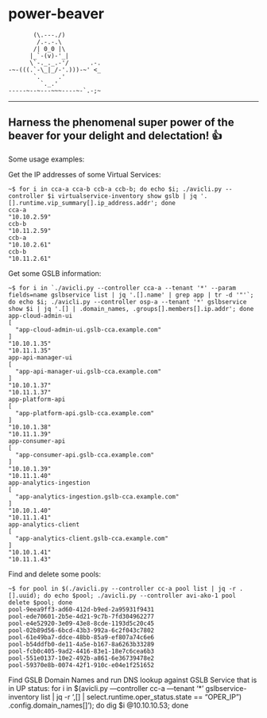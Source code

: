 # power-beaver
```
       (\.---./)
        /.-.-.\
       /| 0_0 |\
      |_`-(v)-'_|
      \`-._._.-'/      .-.
-~-(((.`-\_|_/-'.)))-~' <_
       `.     .'
         `._.'
-----~--~---~~~----~-`.-;~
```
---
Harness the phenomenal super power of the beaver for your delight and delectation!
:+1:
---
Some usage examples:

Get the IP addresses of some Virtual Services:
```
~$ for i in cca-a cca-b ccb-a ccb-b; do echo $i; ./avicli.py --controller $i virtualservice-inventory show gslb | jq '.[].runtime.vip_summary[].ip_address.addr'; done
cca-a
"10.10.2.59"
ccb-b
"10.11.2.59"
ccb-a
"10.10.2.61"
ccb-b
"10.11.2.61"
```

Get some GSLB information:
```
~$ for i in `./avicli.py --controller cca-a --tenant '*' --param fields=name gslbservice list | jq '.[].name' | grep app | tr -d '"'`; do echo $i; ./avicli.py --controller osp-a --tenant '*' gslbservice show $i | jq '.[] | .domain_names, .groups[].members[].ip.addr'; done
app-cloud-admin-ui
[
  "app-cloud-admin-ui.gslb-cca.example.com"
]
"10.10.1.35"
"10.11.1.35"
app-api-manager-ui
[
  "app-api-manager-ui.gslb-cca.example.com"
]
"10.10.1.37"
"10.11.1.37"
app-platform-api
[
  "app-platform-api.gslb-cca.example.com"
]
"10.10.1.38"
"10.11.1.39"
app-consumer-api
[
  "app-consumer-api.gslb-cca.example.com"
]
"10.10.1.39"
"10.11.1.40"
app-analytics-ingestion
[
  "app-analytics-ingestion.gslb-cca.example.com"
]
"10.10.1.40"
"10.11.1.41"
app-analytics-client
[
  "app-analytics-client.gslb-cca.example.com"
]
"10.10.1.41"
"10.11.1.43"
```

Find and delete some pools:
```
~$ for pool in $(./avicli.py --controller cc-a pool list | jq -r .[].uuid); do echo $pool; ./avicli.py --controller avi-ako-1 pool delete $pool; done
pool-9eea9ff3-ad60-412d-b9ed-2a95931f9431
pool-ede70601-2b5e-4d21-9c7b-7fd304962277
pool-e4e52920-3e09-43e8-8cde-1193d5c20c45
pool-02b89d56-6bcd-43b3-992a-6c2f043c7802
pool-61e49ba7-ddce-48bb-85a9-ef807a74c6e6
pool-b54ddfb0-de11-4a5e-b167-8a6263b33289
pool-fcb0c405-9ad2-4416-83e1-18e7c6cea6b3
pool-551e0137-10e2-492b-a861-6e36739478e2
pool-59370e8b-0074-42f1-910c-e04e1f251652
```

Find GSLB Domain Names and run DNS lookup against GSLB Service that is in UP status:
for i in $(avicli.py —controller cc-a —tenant ‘*’ gslbservice-inventory list | jq -r ‘,[] | select.runtime.oper_status.state == “OPER_IP”) .config.domain_names[]’); do dig $i @10.10.10.53; done